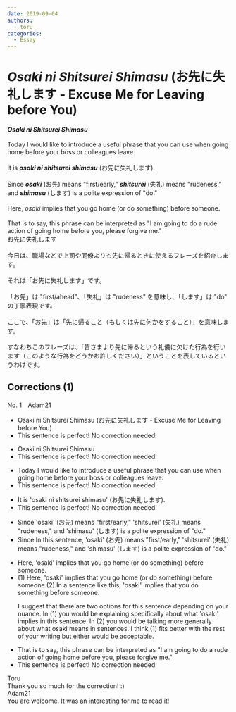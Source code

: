 ```yaml
---
date: 2019-09-04
authors:
  - toru
categories:
  - Essay
---
```


<h1 id="subject_show"><strong><em>Osaki ni Shitsurei Shimasu</strong></em> (お先に失礼します - Excuse Me for Leaving before You)</h1>
<div class="date" hidden>Sep 4, 2019 17:38</div>
<div id="post"><div id="body_show_ori">
<strong><em>Osaki ni Shitsurei Shimasu</strong></em><br/><br/>Today I would like to introduce a useful phrase that you can use when going home before your boss or colleagues leave.<br/><br/>It is <strong><em>osaki ni shitsurei shimasu</em></strong> (お先に失礼します).<br/><br/>Since <strong><em>osaki</em></strong> (お先) means "first/early," <strong><em>shitsurei</em></strong> (失礼) means "rudeness," and <strong><em>shimasu</em></strong> (します) is a polite expression of "do."<br/><br/>Here, <em>osaki</em> implies that you go home (or do something) before someone.<br/><br/>That is to say, this phrase can be interpreted as "I am going to do a rude action of going home before you, please forgive me."
</div></div>

<!-- more -->

<div id="post_ja"><div id="body_show_mo">
お先に失礼します<br/><br/>今日は、職場などで上司や同僚よりも先に帰るときに使えるフレーズを紹介します。<br/><br/>それは「お先に失礼します」です。<br/><br/>「お先」は "first/ahead"、「失礼」は "rudeness" を意味し、「します」は "do" の丁寧表現です。<br/><br/>ここで、「お先」は「先に帰ること（もしくは先に何かをすること）」を意味します。<br/><br/>すなわちこのフレーズは、「皆さまより先に帰るという礼儀に欠けた行為を行います（このような行為をどうかお許しください）」ということを表しているというわけです。
</div></div>

## Corrections (1)
<div id="block"><div class="first_name"> No. 1　<span class="just_name">Adam21</span></div><div id="block2">
<ul class="correction_field">
<li class="incorrect">Osaki ni Shitsurei Shimasu (お先に失礼します - Excuse Me for Leaving before You)</li>
<li class="corrected perfect">This sentence is perfect! No correction needed!</li>
</ul>
<ul class="correction_field">
<li class="incorrect">Osaki ni Shitsurei Shimasu</li>
<li class="corrected perfect">This sentence is perfect! No correction needed!</li>
</ul>
<ul class="correction_field">
<li class="incorrect">Today I would like to introduce a useful phrase that you can use when going home before your boss or colleagues leave.</li>
<li class="corrected perfect">This sentence is perfect! No correction needed!</li>
</ul>
<ul class="correction_field">
<li class="incorrect">It is 'osaki ni shitsurei shimasu' (お先に失礼します).</li>
<li class="corrected perfect">This sentence is perfect! No correction needed!</li>
</ul>
<ul class="correction_field">
<li class="incorrect">Since 'osaki' (お先) means "first/early," 'shitsurei' (失礼) means "rudeness," and 'shimasu' (します) is a polite expression of "do."</li>
<li class="corrected correct">
<span class="sline">Since</span> <span class="f_red">In this sentence,</span> 'osaki' (お先) means "first/early," 'shitsurei' (失礼) means "rudeness," and 'shimasu' (します) is a polite expression of "do."
</li>
</ul>
<ul class="correction_field">
<li class="incorrect">Here, 'osaki' implies that you go home (or do something) before someone.</li>
<li class="corrected correct">
(1) Here, 'osaki' implies that you go home <span class="sline">(or do something)</span> before someone.(2) In a sentence like this, 'osaki' implies that you do something before someone.
<p class="correction_comment">I suggest that there are two options for this sentence depending on your nuance. In (1) you would be explaining specifically about what 'osaki' implies in this sentence. In (2) you would be talking more generally about what osaki means in sentences. I think (1) fits better with the rest of your writing but either would be acceptable.</p>
</li>
</ul>
<ul class="correction_field">
<li class="incorrect">That is to say, this phrase can be interpreted as "I am going to do a rude action of going home before you, please forgive me."</li>
<li class="corrected perfect">This sentence is perfect! No correction needed!</li>
</ul>
</div><div class="name"><span class="just_name">Toru</span><br>
Thank you so much for the correction! :)
</div>
<div class="name"><span class="just_name">Adam21</span><br>
You are welcome. It was an interesting for me to read it!
</div>
</div>
